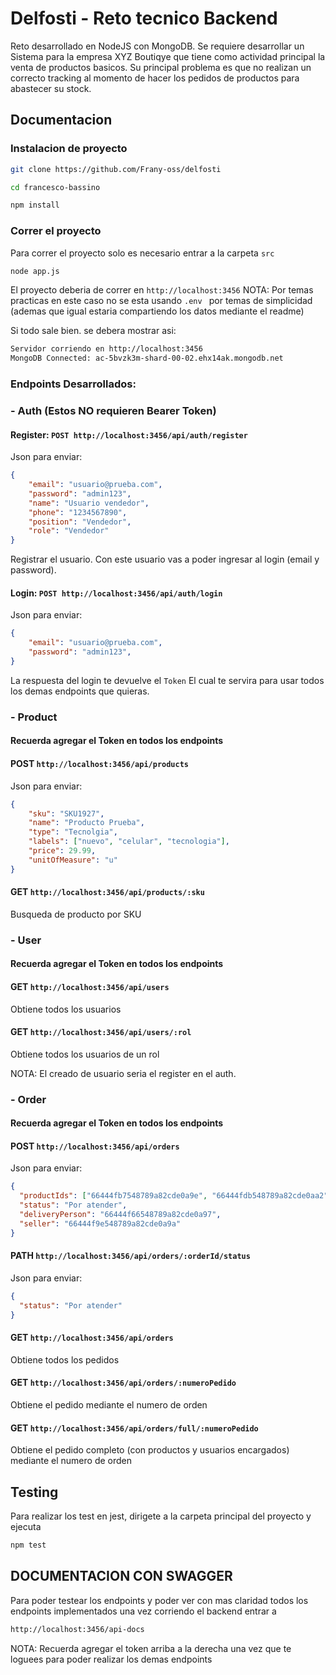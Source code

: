 # Delfosti - Reto tecnico Backend
Reto desarrollado en NodeJS con MongoDB. 
Se requiere desarrollar un Sistema para la empresa XYZ Boutiqye que tiene como actividad principal la venta de productos basicos. Su principal problema es que no realizan un correcto tracking al momento de hacer los pedidos de productos para abastecer su stock.
## Documentacion

### Instalacion de proyecto
```bash
git clone https://github.com/Frany-oss/delfosti
```
```bash
cd francesco-bassino
```
```bash
npm install
```
### Correr el proyecto
Para correr el proyecto solo es necesario entrar a la carpeta ```src ```
```bash
node app.js
```
El proyecto deberia de correr en `http://localhost:3456`
NOTA: Por temas practicas en este caso no se esta usando ```.env ``` por temas de simplicidad (ademas que igual estaria compartiendo los datos mediante el readme)

Si todo sale bien. se debera mostrar asi:
```bash
Servidor corriendo en http://localhost:3456
MongoDB Connected: ac-5bvzk3m-shard-00-02.ehx14ak.mongodb.net
```

### Endpoints Desarrollados:
### - Auth (Estos NO requieren Bearer Token)
#### Register: ``` POST http://localhost:3456/api/auth/register ```
Json para enviar:
```json
{
    "email": "usuario@prueba.com",
    "password": "admin123",
    "name": "Usuario vendedor",
    "phone": "1234567890",
    "position": "Vendedor",
    "role": "Vendedor"
}
```
Registrar el usuario. Con este usuario vas a poder ingresar al login (email y password). 

#### Login: ```POST http://localhost:3456/api/auth/login ```
Json para enviar:
```json
{
    "email": "usuario@prueba.com",
    "password": "admin123",
}
```
La respuesta del login te devuelve el ```Token``` El cual te servira para usar todos los demas endpoints que quieras.

### - Product
#### Recuerda agregar el Token en todos los endpoints
#### POST ```http://localhost:3456/api/products ```
Json para enviar:
```json
{
    "sku": "SKU1927",
    "name": "Producto Prueba",
    "type": "Tecnolgia",
    "labels": ["nuevo", "celular", "tecnologia"],
    "price": 29.99,
    "unitOfMeasure": "u"
}
```

#### GET ```http://localhost:3456/api/products/:sku ```
Busqueda de producto por SKU

### - User
#### Recuerda agregar el Token en todos los endpoints
#### GET ```http://localhost:3456/api/users```
Obtiene todos los usuarios

#### GET ```http://localhost:3456/api/users/:rol```
Obtiene todos los usuarios de un rol

NOTA: El creado de usuario seria el register en el auth.

### - Order
#### Recuerda agregar el Token en todos los endpoints
#### POST ```http://localhost:3456/api/orders```
Json para enviar:
```json
{
  "productIds": ["66444fb7548789a82cde0a9e", "66444fdb548789a82cde0aa2"],
  "status": "Por atender",
  "deliveryPerson": "66444f66548789a82cde0a97",
  "seller": "66444f9e548789a82cde0a9a"
}
```
#### PATH ```http://localhost:3456/api/orders/:orderId/status```
Json para enviar:
```json
{
  "status": "Por atender"
}
```

#### GET ```http://localhost:3456/api/orders```
Obtiene todos los pedidos

#### GET ```http://localhost:3456/api/orders/:numeroPedido```
Obtiene el pedido mediante el numero de orden

#### GET ```http://localhost:3456/api/orders/full/:numeroPedido```
Obtiene el pedido completo (con productos y usuarios encargados) mediante el numero de orden


## Testing
Para realizar los test en jest, dirigete a la carpeta principal del proyecto y ejecuta
```bash
npm test
```

## DOCUMENTACION CON SWAGGER
Para poder testear los endpoints y poder ver con mas claridad todos los endpoints implementados una vez corriendo el backend entrar a
```bash
http://localhost:3456/api-docs
```
NOTA: Recuerda agregar el token arriba a la derecha una vez que te loguees para poder realizar los demas endpoints
